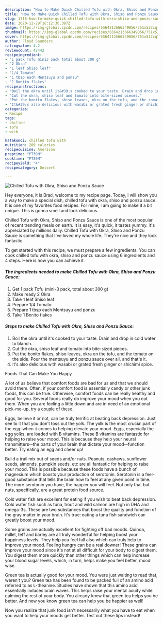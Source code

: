 ```yaml
---
description: "How to Make Quick Chilled Tofu with Okra, Shiso and Ponzu Sauce"
title: "How to Make Quick Chilled Tofu with Okra, Shiso and Ponzu Sauce"
slug: 1715-how-to-make-quick-chilled-tofu-with-okra-shiso-and-ponzu-sauce
date: 2020-12-29T18:12:30.387Z
image: https://img-global.cpcdn.com/recipes/6564213666349056/751x532cq70/chilled-tofu-with-okra-shiso-and-ponzu-sauce-recipe-main-photo.jpg
thumbnail: https://img-global.cpcdn.com/recipes/6564213666349056/751x532cq70/chilled-tofu-with-okra-shiso-and-ponzu-sauce-recipe-main-photo.jpg
cover: https://img-global.cpcdn.com/recipes/6564213666349056/751x532cq70/chilled-tofu-with-okra-shiso-and-ponzu-sauce-recipe-main-photo.jpg
author: Floyd Saunders
ratingvalue: 4.2
reviewcount: 42442
recipeingredient:
- "1 pack Tofu mini3 pack total about 300 g"
- "2 Okra"
- "1 leaf Shiso leaf"
- "1/4 Tomato"
- "1 tbsp each Mentsuyu and ponzu"
- "1 Bonito flakes"
recipeinstructions:
- "Boil the okra until it&#39;s cooked to your taste. Drain and drop in cold water to blanch."
- "Cut the okra, shiso leaf and tomato into bite-sized pieces."
- "Put the bonito flakes, shiso leaves, okra on the tofu, and the tomato on the side. Pour the mentsuyu and ponzu sauce over all, and that&#39;s it."
- "It&#39;s also delicious with wasabi or grated fresh ginger or shichimi spice."
categories:
- Recipe
tags:
- chilled
- tofu
- with

katakunci: chilled tofu with 
nutrition: 209 calories
recipecuisine: American
preptime: "PT39M"
cooktime: "PT30M"
recipeyield: "4"
recipecategory: Dessert

---
```



![Chilled Tofu with Okra, Shiso and Ponzu Sauce](https://img-global.cpcdn.com/recipes/6564213666349056/751x532cq70/chilled-tofu-with-okra-shiso-and-ponzu-sauce-recipe-main-photo.jpg)

Hey everyone, it is Brad, welcome to my recipe page. Today, I will show you a way to make a special dish, chilled tofu with okra, shiso and ponzu sauce. It is one of my favorites food recipes. For mine, I am going to make it a bit unique. This is gonna smell and look delicious.

Chilled Tofu with Okra, Shiso and Ponzu Sauce is one of the most popular of recent trending meals on earth. It is easy, it's quick, it tastes yummy. It's appreciated by millions daily. Chilled Tofu with Okra, Shiso and Ponzu Sauce is something that I've loved my whole life. They're nice and they look fantastic.




To get started with this recipe, we must prepare a few ingredients. You can cook chilled tofu with okra, shiso and ponzu sauce using 6 ingredients and 4 steps. Here is how you can achieve it.

<!--inarticleads1-->

##### The ingredients needed to make Chilled Tofu with Okra, Shiso and Ponzu Sauce:

1. Get 1 pack Tofu (mini-3 pack, total about 300 g)
1. Make ready 2 Okra
1. Take 1 leaf Shiso leaf
1. Prepare 1/4 Tomato
1. Prepare 1 tbsp each Mentsuyu and ponzu
1. Take 1 Bonito flakes




<!--inarticleads2-->

##### Steps to make Chilled Tofu with Okra, Shiso and Ponzu Sauce:

1. Boil the okra until it&#39;s cooked to your taste. Drain and drop in cold water to blanch.
1. Cut the okra, shiso leaf and tomato into bite-sized pieces.
1. Put the bonito flakes, shiso leaves, okra on the tofu, and the tomato on the side. Pour the mentsuyu and ponzu sauce over all, and that&#39;s it.
1. It&#39;s also delicious with wasabi or grated fresh ginger or shichimi spice.




Foods That Can Make You Happy


A lot of us believe that comfort foods are bad for us and that we should avoid them. Often, if your comfort food is essentially candy or other junk foods, this can be true. Otherwise, comfort foods can be really healthy and good for you. Several foods really do improve your mood when you eat them. When you are feeling a little down and are in need of an emotional pick-me-up, try a couple of these.

Eggs, believe it or not, can be truly terrific at beating back depression. Just see to it that you don't toss out the yolk. The yolk is the most crucial part of the egg iwhen it comes to helping elevate your mood. Eggs, especially the egg yolks, are loaded with B vitamins. These B vitamins are fantastic for helping to raise your mood. This is because they help your neural transmitters--the parts of your brain that dictate your mood--function better. Try eating an egg and cheer up!

Build a trail mix out of seeds and/or nuts. Peanuts, cashews, sunflower seeds, almonds, pumpkin seeds, etc are all fantastic for helping to raise your mood. This is possible because these foods have a bunch of magnesium which boosts your production of serotonin. Serotonin is a feel-good substance that tells the brain how to feel at any given point in time. The more serotonin you have, the happier you will feel. Not only that but nuts, specifically, are a great protein food source.

Cold water fish are excellent for eating if you wish to beat back depression. Cold water fish such as tuna, trout and wild salmon are high in DHA and omega-3s. These are two substances that boost the quality and function of the gray matter in your brain. It's true: eating a tuna fish sandwich can greatly boost your mood. 

Some grains are actually excellent for fighting off bad moods. Quinoa, millet, teff and barley are all truly wonderful for helping boost your happiness levels. They help you feel full also which can truly help to improve your mood. Feeling hungry can be a real downer! These grains can improve your mood since it's not at all difficult for your body to digest them. You digest them more quickly than other things which can help increase your blood sugar levels, which, in turn, helps make you feel better, mood wise.

Green tea is actually good for your mood. You were just waiting to read that, weren't you? Green tea has been found to be packed full of an amino acid referred to as L-theanine. Studies have shown that this amino acid essentially induces brain waves. This helps raise your mental acuity while calming the rest of your body. You already knew that green tea helps you be better. And now you know green tea can help you be happier as well!

Now you realize that junk food isn't necessarily what you have to eat when you want to help your moods get better. Test out  these tips  instead!

